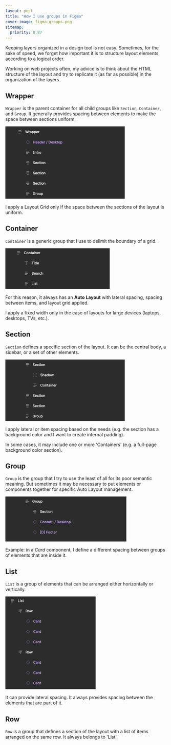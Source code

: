 ```yaml
---
layout: post
title: "How I use groups in Figma"
cover-image: figma-groups.png
sitemap:
  priority: 0.87
---
```


Keeping layers organized in a design tool is not easy. Sometimes, for the sake of speed, we forget how important it is to structure layout elements according to a logical order.

Working on web projects often, my advice is to think about the HTML structure of the layout and try to replicate it (as far as possible) in the organization of the layers.

## Wrapper

`Wrapper` is the parent container for all child groups like `Section`, `Container`, and `Group`. It generally provides spacing between elements to make the space between sections uniform.

<img src="/img/posts/figma-groups/figma-wrapper.png" alt="The figma levels organized" title="An example of wrapper group in Figma">

I apply a Layout Grid only if the space between the sections of the layout is uniform.

## Container

`Container` is a generic group that I use to delimit the boundary of a grid.

<img src="/img/posts/figma-groups/figma-container.png" alt="The figma levels organized" title="An example of Container group in Figma">

For this reason, it always has an **Auto Layout** with lateral spacing, spacing between items, and layout grid applied.

I apply a fixed width only in the case of layouts for large devices (laptops, desktops, TVs, etc.).

## Section

`Section` defines a specific section of the layout. It can be the central body, a sidebar, or a set of other elements.

<img src="/img/posts/figma-groups/figma-section.png" alt="The figma levels organized" title="An example of Section group in Figma">

I apply lateral or item spacing based on the needs (e.g. the section has a background color and I want to create internal padding).

In some cases, it may include one or more 'Containers' (e.g. a full-page background color section).

## Group


`Group` is the group that I try to use the least of all for its poor semantic meaning. But sometimes it may be necessary to put elements or components together for specific Auto Layout management.

<img src="/img/posts/figma-groups/figma-group.png" alt="The figma levels organized" title="An example of Group in Figma">

Example: in a *Card* component, I define a different spacing between groups of elements that are inside it.

## List

`List` is a group of elements that can be arranged either horizontally or vertically.

<img src="/img/posts/figma-groups/figma-list.png" alt="Figma levels panel organized" title="An example of List group in Figma">

It can provide lateral spacing. It always provides spacing between the elements that are part of it.

## Row

`Row` is a group that defines a section of the layout with a list of items arranged on the same row. It always belongs to 'List'.